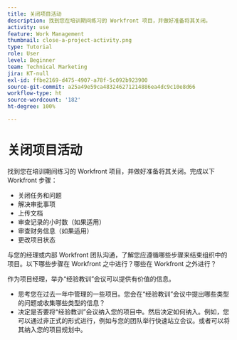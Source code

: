 ```yaml
---
title: 关闭项目活动
description: 找到您在培训期间练习的 Workfront 项目，并做好准备将其关闭。
activity: use
feature: Work Management
thumbnail: close-a-project-activity.png
type: Tutorial
role: User
level: Beginner
team: Technical Marketing
jira: KT-null
exl-id: ffbe2169-d475-4907-a78f-5c092b923900
source-git-commit: a25a49e59ca483246271214886ea4dc9c10e8d66
workflow-type: ht
source-wordcount: '182'
ht-degree: 100%

---
```


# 关闭项目活动

找到您在培训期间练习的 Workfront 项目，并做好准备将其关闭。完成以下 Workfront 步骤：

* 关闭任务和问题
* 解决审批事项
* 上传文档
* 审查记录的小时数（如果适用）
* 审查财务信息（如果适用）
* 更改项目状态

与您的经理或内部 Workfront 团队沟通，了解您应遵循哪些步骤来结束组织中的项目。以下哪些步骤在 Workfront 之中进行？哪些在 Workfront 之外进行？

作为项目经理，举办“经验教训”会议可以提供有价值的信息。

* 思考您在过去一年中管理的一些项目。您会在“经验教训”会议中提出哪些类型的问题或收集哪些类型的信息？
* 决定是否要将“经验教训”会议纳入您的项目中。然后决定如何纳入。例如，您可以通过非正式的形式进行，例如与您的团队举行快速站立会议。或者可以将其纳入您的项目规划中。
